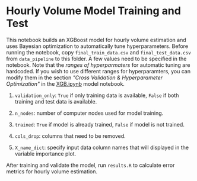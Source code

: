 # Hourly Volume Model Training and Test

This notebook builds an XGBoost model for hourly volume estimation and uses Bayesian optimization to automatically tune hyperparameters. Before running the notebook, copy `final_train_data.csv` and `final_test_data.csv` from `data_pipeline` to this folder. A few values need to be specified in the notebook. Note that the *ranges of hyperparmaters* for automatic tuning are hardcoded. If you wish to use different ranges for hyperparamters, you can modify them in the section *"Cross Validation & Hyperparameter Optimization"* in the [XGB.ipynb](https://github.com/NREL/TrafficVolumeEstimation/blob/master/hourly_model/XGB.ipynb) model notebook.

1. `validation_only`: `True` if only training data is available, `False` if both training and test data is available. 

1. `n_nodes`: number of computer nodes used for model training. 

1. `trained`: `True` if model is already trained, `False` if model is not trained.

1. `cols_drop`: columns that need to be removed. 

1. `X_name_dict`: specify input data column names that will displayed in the variable importance plot. 

After training and validate the model, run `results.R` to calculate error metrics for hourly volume estimation.
